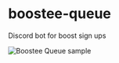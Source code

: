 # boostee-queue
Discord bot for boost sign ups

![Boostee Queue sample](https://github.com/natery2000/booste-queue/blob/master/boostee-queue.PNG?raw=true)